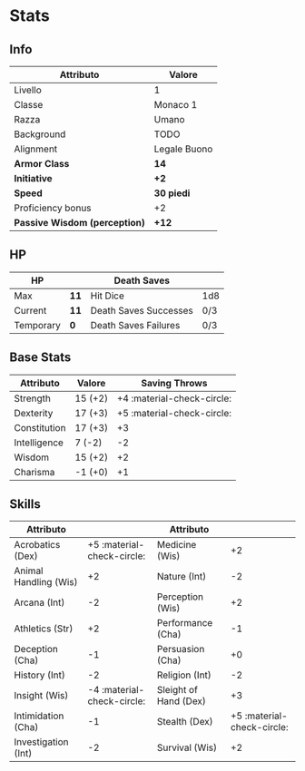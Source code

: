 # Stats

## Info

| Attributo                       | Valore                |
| ------------------------------- | --------------------- |
| Livello                         | 1                     |
| Classe                          | Monaco 1              |
| Razza                           | Umano                 |
| Background                      | TODO                  |
| Alignment                       | Legale Buono          |
| __Armor Class__                 | __14__                |
| __Initiative__                  | __+2__                |
| __Speed__                       | __30 piedi__          | 
| Proficiency bonus               | +2                    |
| __Passive Wisdom (perception)__ | __+12__               |

## HP

| HP  |       | Death Saves |       |
| --- | ----- | ---- | ----- |
| Max | __11__ | Hit Dice | 1d8 |
| Current | __11__ |  Death Saves Successes | 0/3 |
| Temporary | __0__ | Death Saves Failures | 0/3 |

## Base Stats

| Attributo    | Valore  | Saving Throws |
| ------------ | ------- | ------------- |
| Strength     | 15 (+2) | +4 :material-check-circle:     |
| Dexterity    | 17 (+3) | +5 :material-check-circle:     |
| Constitution | 17 (+3) | +3            |
| Intelligence |  7 (-2) | -2            |
| Wisdom       | 15 (+2) | +2            |
| Charisma     | -1 (+0) | +1            |

## Skills

| Attributo             |                            | Attributo             |                            |
| --------------------- | -------------------------- | --------------------- | -------------------------- |
| Acrobatics (Dex)      | +5 :material-check-circle: | Medicine (Wis)        | +2                         |
| Animal Handling (Wis) | +2                         | Nature (Int)          | -2                         |
| Arcana (Int)          | -2                         | Perception (Wis)      | +2                         |
| Athletics (Str)       | +2                         | Performance (Cha)     | -1                         |
| Deception (Cha)       | -1                         | Persuasion (Cha)      | +0                         |
| History (Int)         | -2                         | Religion (Int)        | -2                         |
| Insight (Wis)         | -4 :material-check-circle: | Sleight of Hand (Dex) | +3                         |
| Intimidation (Cha)    | -1                         | Stealth (Dex)         | +5 :material-check-circle: |
| Investigation (Int)   | -2                         | Survival (Wis)        | +2                         |
